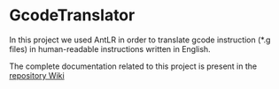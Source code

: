 # GcodeTranslator
In this project we used AntLR in order to translate gcode instruction (*.g files) in human-readable instructions written in English. 

The complete documentation related to this project is present in the [repository Wiki](https://github.com/giovanelli-michele/GcodeTranslator/wiki)
